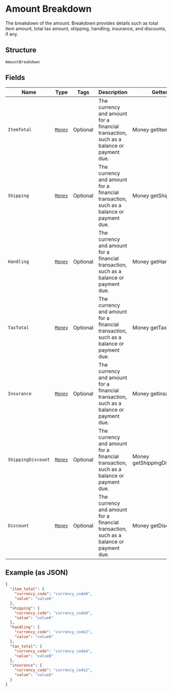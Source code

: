 
# Amount Breakdown

The breakdown of the amount. Breakdown provides details such as total item amount, total tax amount, shipping, handling, insurance, and discounts, if any.

## Structure

`AmountBreakdown`

## Fields

| Name | Type | Tags | Description | Getter | Setter |
|  --- | --- | --- | --- | --- | --- |
| `ItemTotal` | [`Money`](../../doc/models/money.md) | Optional | The currency and amount for a financial transaction, such as a balance or payment due. | Money getItemTotal() | setItemTotal(Money itemTotal) |
| `Shipping` | [`Money`](../../doc/models/money.md) | Optional | The currency and amount for a financial transaction, such as a balance or payment due. | Money getShipping() | setShipping(Money shipping) |
| `Handling` | [`Money`](../../doc/models/money.md) | Optional | The currency and amount for a financial transaction, such as a balance or payment due. | Money getHandling() | setHandling(Money handling) |
| `TaxTotal` | [`Money`](../../doc/models/money.md) | Optional | The currency and amount for a financial transaction, such as a balance or payment due. | Money getTaxTotal() | setTaxTotal(Money taxTotal) |
| `Insurance` | [`Money`](../../doc/models/money.md) | Optional | The currency and amount for a financial transaction, such as a balance or payment due. | Money getInsurance() | setInsurance(Money insurance) |
| `ShippingDiscount` | [`Money`](../../doc/models/money.md) | Optional | The currency and amount for a financial transaction, such as a balance or payment due. | Money getShippingDiscount() | setShippingDiscount(Money shippingDiscount) |
| `Discount` | [`Money`](../../doc/models/money.md) | Optional | The currency and amount for a financial transaction, such as a balance or payment due. | Money getDiscount() | setDiscount(Money discount) |

## Example (as JSON)

```json
{
  "item_total": {
    "currency_code": "currency_code0",
    "value": "value6"
  },
  "shipping": {
    "currency_code": "currency_code0",
    "value": "value6"
  },
  "handling": {
    "currency_code": "currency_code2",
    "value": "value8"
  },
  "tax_total": {
    "currency_code": "currency_code4",
    "value": "value0"
  },
  "insurance": {
    "currency_code": "currency_code2",
    "value": "value8"
  }
}
```

